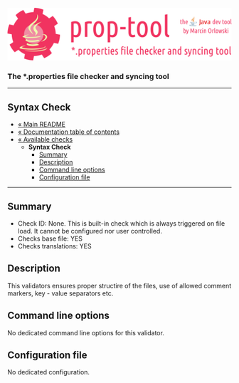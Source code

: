 ![prop-tool logo](../../artwork/prop-tool-logo.png)

### The *.properties file checker and syncing tool ###

---

## Syntax Check ##

* [« Main README](../../README.md)
* [« Documentation table of contents](../README.md)
* [« Available checks](README.md)
  * **Syntax Check**
    * [Summary](#summary)
    * [Description](#description)
    * [Command line options](#command-line-options)
    * [Configuration file](#configuration-file)

---

## Summary ##

* Check ID: None. This is built-in check which is always triggered on file load. It cannot be configured nor user controlled.
* Checks base file: YES
* Checks translations: YES

## Description ##

This validators ensures proper structire of the files, use of allowed comment markers, key - value separators etc.

## Command line options ##

No dedicated command line options for this validator.

## Configuration file ##

No dedicated configuration.
